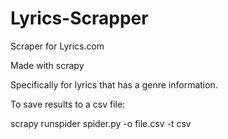 # Lyrics-Scrapper
Scraper for Lyrics.com

Made with scrapy

Specifically for lyrics that has a genre information.

To save results to a csv file:

scrapy runspider spider.py -o file.csv -t csv
